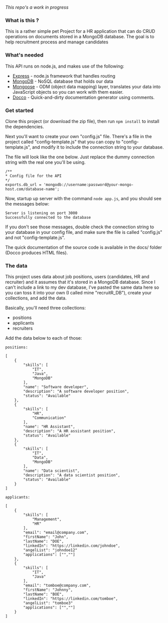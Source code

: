 *This repo's a work in progress*

### What is this ?

This is a rather simple pet Project for a HR application that can do CRUD operations on documents stored in a MongoDB database.
The goal is to help recruitment process and manage candidates

### What's needed

This API runs on node.js, and makes use of the following:

- [Express](https://github.com/visionmedia/express) - node.js framework that handles routing
- [MongoDB](http://mongodb.com) - NoSQL database that holds our data
- [Mongoose](http://mongoosejs.com/) - ODM (object data mapping) layer, translates your data into JavaScript objects so you can work with them easier.
- [Docco](http://ashkenas.com/docco/) - Quick-and-dirty documentation generator using comments.
### Get started

Clone this project (or download the zip file), then run ```npm install``` to install the dependencies.

Next you'll want to create your own "config.js" file. There's a file in the project called "config-template.js" that you can copy to "config-template.js", and modify it to include the connection string to your database.

The file will look like the one below. Just replace the dummy connection string with the real one you'll be using.


```
/**
* Config file for the API
*/
exports.db_url = 'mongodb://username:password@your-mongo-host.com/database-name';

```

Now, startup up server with the command `node app.js`, and you should see the messages below:

	Server is listening on port 3000
    Successfully connected to the database

If you don't see those messages, double check the connection string to your database in your config file, and make sure the file is called "config.js" and not "config-template.js".

The quick documentation of the source code is available in the docs/ folder (Docco produces HTML files).

### The data

This project uses data about job positions, users (candidates, HR and recruiter) and it assumes that it's stored in a MongoDB database. Since I can't include a link to my dev database, I've pasted the same data here so you can toss it into your own (I called mine "recruitR_DB"), create your collections, and add the data.

Basically, you'll need three collections:

- positions
- applicants
- recruiters

Add the data below to each of those:

```
positions:

[
    {
        "skills": [
            "IT",
            "Java",
            "MongoDB"
        ],
        "name": "Software developer",
        "description": "A software developer position",
        "status": "Available"
    },
    {
        "skills": [
            "HR",
            "Communication"
        ],
        "name": "HR Assistant",
        "description": "A HR assistant position",
        "status": "Available"
    },
    {
        "skills": [
            "IT",
            "Data",
            "MongoDB"
        ],
        "name": "Data scientist",
        "description": "A data scientist position",
        "status": "Available"
    }
]
```
```
applicants:

[
    {
        "skills": [
            "Management",
            "HR"
        ],
        "email": "email@company.com",
        "firstName": "John",
        "lastName": "DOE",
        "linkedIn": "https://linkedin.com/johndoe",
        "angelList": "johndoe12"
        "applications": ["",""]
    },
    {
        "skills": [
            "IT",
            "Java"
        ],
        "email": "tomboe@company.com",
        "firstName": "Johnny",
        "lastName": "BOE",
        "linkedIn": "https://linkedin.com/tomboe",
        "angelList": "tomboe3"
        "applications": ["",""]
    }
]
```